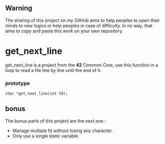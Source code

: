 ﻿## Warning

The sharing of this project on my GitHub aims to help peoples to open their minds to new logics or help peoples in case of difficulty. In no way, that aims to copy and paste this work on your own repository.
# get_next_line

get_next_line is a project from the **42** Common Core, use this function in a loop to read a file line by line until the end of it.

### prototype

    char *get_next_line(int fd);

## bonus

The bonus parts of this project are the next one :

-	Manage multiple fd without losing any character.
-	Only use a single static variable.
